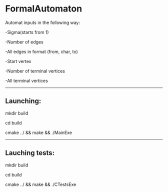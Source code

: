 # **FormalAutomaton**

Automat inputs in the following way:

-Sigma(starts from 1)

-Number of edges

-All edges in format (from, char, to)

-Start vertex

-Number of terminal vertices

-All terminal vertices


-----------------------------------------------

## Launching:

mkdir build

cd build

cmake ../ && make && ./MainExe


-----------------------------------------------

## Lauching tests:

mkdir build

cd build

cmake ../ && make && ./CTestsExe
